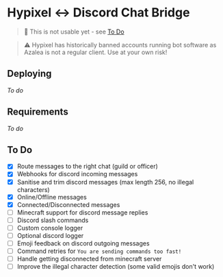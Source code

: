 # Hypixel ↔ Discord Chat Bridge

> 🛑 This is not usable yet - see [To Do](#to-do)

> ⚠️ Hypixel has historically banned accounts running bot software as Azalea is not a regular client. Use at your own risk!

## Deploying

_To do_

## Requirements

_To do_

## To Do

-   [x] Route messages to the right chat (guild or officer)
-   [x] Webhooks for discord incoming messages
-   [x] Sanitise and trim discord messages (max length 256, no illegal characters)
-   [x] Online/Offline messages
-   [x] Connected/Disconnected messages
-   [ ] Minecraft support for discord message replies
-   [ ] Discord slash commands
-   [ ] Custom console logger
-   [ ] Optional discord logger
-   [ ] Emoji feedback on discord outgoing messages
-   [ ] Command retries for `You are sending commands too fast!`
-   [ ] Handle getting disconnected from minecraft server
-   [ ] Improve the illegal character detection (some valid emojis don't work)
